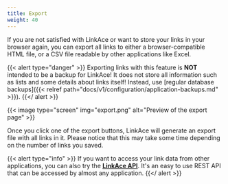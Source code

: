 ```yaml
---
title: Export
weight: 40
---
```


If you are not satisfied with LinkAce or want to store your links in your browser again, you can export all links to either a browser-compatible HTML file, or a CSV file readable by other applications like Excel.

{{< alert type="danger" >}}
Exporting links with this feature is **NOT** intended to be a backup for LinkAce! It does not store all information such as lists and some details about links itself! Instead, use [regular database backups]({{< relref path="docs/v1/configuration/application-backups.md" >}}). 
{{</ alert >}}

{{< image type="screen" img="export.png" alt="Preview of the export page" >}}

Once you click one of the export buttons, LinkAce will generate an export file with all links in it. Please notice that this may take some time depending on the number of links you saved.

{{< alert type="info" >}}
If you want to access your link data from other applications, you can also try the [**LinkAce API**](https://api-docs.linkace.org). It's an easy to use REST API that can be accessed by almost any application.
{{</ alert >}}
